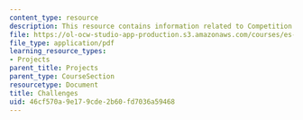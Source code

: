 ```yaml
---
content_type: resource
description: This resource contains information related to Competition Suggestions.
file: https://ol-ocw-studio-app-production.s3.amazonaws.com/courses/es-293-lego-robotics-spring-2007/46cf570a9e179cde2b60fd7036a59468_MITES_293S07_competitions.pdf
file_type: application/pdf
learning_resource_types:
- Projects
parent_title: Projects
parent_type: CourseSection
resourcetype: Document
title: Challenges
uid: 46cf570a-9e17-9cde-2b60-fd7036a59468
---
```

